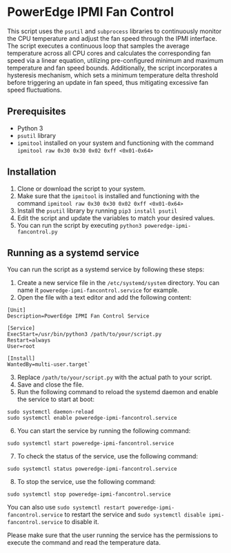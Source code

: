 # PowerEdge IPMI Fan Control

This script uses the `psutil` and `subprocess` libraries to continuously monitor the CPU temperature and adjust the fan speed through the IPMI interface.  The script executes a continuous loop that samples the average temperature across all CPU cores and calculates the corresponding fan speed via a linear equation, utilizing pre-configured minimum and maximum temperature and fan speed bounds. Additionally, the script incorporates a hysteresis mechanism, which sets a minimum temperature delta threshold before triggering an update in fan speed, thus mitigating excessive fan speed fluctuations.

## Prerequisites
* Python 3
* `psutil` library
* `ipmitool` installed on your system and functioning with the command `ipmitool raw 0x30 0x30 0x02 0xff <0x01-0x64>`
## Installation
1. Clone or download the script to your system.
2. Make sure that the `ipmitool` is installed and functioning with the command `ipmitool raw 0x30 0x30 0x02 0xff <0x01-0x64>`
3. Install the `psutil` library by running `pip3 install psutil`
4. Edit the script and update the variables to match your desired values.
5. You can run the script by executing `python3 poweredge-ipmi-fancontrol.py`
## Running as a systemd service
You can run the script as a systemd service by following these steps:

1. Create a new service file in the `/etc/systemd/system` directory. You can name it `poweredge-ipmi-fancontrol.service` for example.
2. Open the file with a text editor and add the following content:

```
[Unit]
Description=PowerEdge IPMI Fan Control Service

[Service]
ExecStart=/usr/bin/python3 /path/to/your/script.py
Restart=always
User=root

[Install]
WantedBy=multi-user.target`
```
3. Replace `/path/to/your/script.py` with the actual path to your script.
4. Save and close the file.
5. Run the following command to reload the systemd daemon and enable the service to start at boot:

```
sudo systemctl daemon-reload
sudo systemctl enable poweredge-ipmi-fancontrol.service
```
6. You can start the service by running the following command:
```
sudo systemctl start poweredge-ipmi-fancontrol.service
```
7. To check the status of the service, use the following command:
```
sudo systemctl status poweredge-ipmi-fancontrol.service
```
8. To stop the service, use the following command:
```
sudo systemctl stop poweredge-ipmi-fancontrol.service
```
You can also use `sudo systemctl restart poweredge-ipmi-fancontrol.service` to restart the service and s`udo systemctl disable ipmi-fancontrol.service` to disable it.

Please make sure that the user running the service has the permissions to execute the command and read the temperature data.
